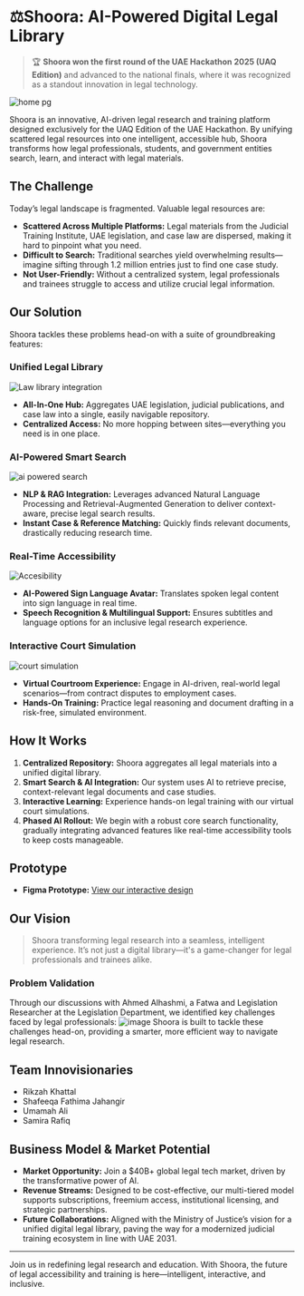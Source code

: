 # ⚖️Shoora: AI-Powered Digital Legal Library
> 🏆 **Shoora won the first round of the UAE Hackathon 2025 (UAQ Edition)** and advanced to the national finals, where it was recognized as a standout innovation in legal technology.

![home pg ](https://github.com/user-attachments/assets/ac75539c-028e-4b21-a146-721fbd23a587)

Shoora is an innovative, AI-driven legal research and training platform designed exclusively for the UAQ Edition of the UAE Hackathon. By unifying scattered legal resources into one intelligent, accessible hub, Shoora transforms how legal professionals, students, and government entities search, learn, and interact with legal materials.

## The Challenge

Today’s legal landscape is fragmented. Valuable legal resources are:
- **Scattered Across Multiple Platforms:** Legal materials from the Judicial Training Institute, UAE legislation, and case law are dispersed, making it hard to pinpoint what you need.
- **Difficult to Search:** Traditional searches yield overwhelming results—imagine sifting through 1.2 million entries just to find one case study.
- **Not User-Friendly:** Without a centralized system, legal professionals and trainees struggle to access and utilize crucial legal information.

## Our Solution

Shoora tackles these problems head-on with a suite of groundbreaking features:

### Unified Legal Library
![Law library integration](https://github.com/user-attachments/assets/557f737a-7bc2-4cd0-ae26-a549706fb5c6)
- **All-In-One Hub:** Aggregates UAE legislation, judicial publications, and case law into a single, easily navigable repository.
- **Centralized Access:** No more hopping between sites—everything you need is in one place.

### AI-Powered Smart Search
![ai powered search](https://github.com/user-attachments/assets/9b35c774-1922-42ad-9dc2-2435d795ebbb)
- **NLP & RAG Integration:** Leverages advanced Natural Language Processing and Retrieval-Augmented Generation to deliver context-aware, precise legal search results.
- **Instant Case & Reference Matching:** Quickly finds relevant documents, drastically reducing research time.

### Real-Time Accessibility
![Accesibility](https://github.com/user-attachments/assets/5a564853-c55f-4766-b5b3-4fdfe4d02ae4)
- **AI-Powered Sign Language Avatar:** Translates spoken legal content into sign language in real time.
- **Speech Recognition & Multilingual Support:** Ensures subtitles and language options for an inclusive legal research experience.

### Interactive Court Simulation
![court simulation ](https://github.com/user-attachments/assets/54a4a1af-f094-4d5b-8170-da3a6ea1d91d)
- **Virtual Courtroom Experience:** Engage in AI-driven, real-world legal scenarios—from contract disputes to employment cases.
- **Hands-On Training:** Practice legal reasoning and document drafting in a risk-free, simulated environment.

## How It Works

1. **Centralized Repository:** Shoora aggregates all legal materials into a unified digital library.
2. **Smart Search & AI Integration:** Our system uses AI to retrieve precise, context-relevant legal documents and case studies.
3. **Interactive Learning:** Experience hands-on legal training with our virtual court simulations.
4. **Phased AI Rollout:** We begin with a robust core search functionality, gradually integrating advanced features like real-time accessibility tools to keep costs manageable.

## Prototype 

- **Figma Prototype:** [View our interactive design](https://www.figma.com/design/tFnT28BMjpsPbvbOroa5st/UAE-Hackathon?node-id=0-1&t=0q3roNQOnZ06qXhm-1)

## Our Vision 

> Shoora transforming legal research into a seamless, intelligent experience. It’s not just a digital library—it's a game-changer for legal professionals and trainees alike.

### Problem Validation
Through our discussions with Ahmed Alhashmi, a Fatwa and Legislation Researcher at the Legislation Department, we identified key challenges faced by legal professionals:
![image](https://github.com/user-attachments/assets/4a4a1752-8210-4ebc-b76d-0df0e13fe6b7)
Shoora is built to tackle these challenges head-on, providing a smarter, more efficient way to navigate legal research.

## Team Innovisionaries

- Rikzah Khattal
- Shafeeqa Fathima Jahangir
- Umamah Ali
- Samira Rafiq

## Business Model & Market Potential

- **Market Opportunity:** Join a $40B+ global legal tech market, driven by the transformative power of AI.
- **Revenue Streams:** Designed to be cost-effective, our multi-tiered model supports subscriptions, freemium access, institutional licensing, and strategic partnerships.
- **Future Collaborations:** Aligned with the Ministry of Justice’s vision for a unified digital legal library, paving the way for a modernized judicial training ecosystem in line with UAE 2031.

---

Join us in redefining legal research and education. With Shoora, the future of legal accessibility and training is here—intelligent, interactive, and inclusive.

